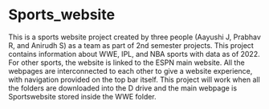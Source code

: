 # Sports_website
This is a sports website project created by three people (Aayushi J, Prabhav R, and Anirudh S) as a team as part of 2nd semester projects.
This project contains information about WWE, IPL, and NBA sports with data as of 2022.
For other sports, the website is linked to the ESPN main website.
All the webpages are interconnected to each other to give a website experience, with navigation provided on the top bar itself.
This project will work when all the folders are downloaded into the D drive and the main webpage is Sportswebsite stored inside the WWE folder.
